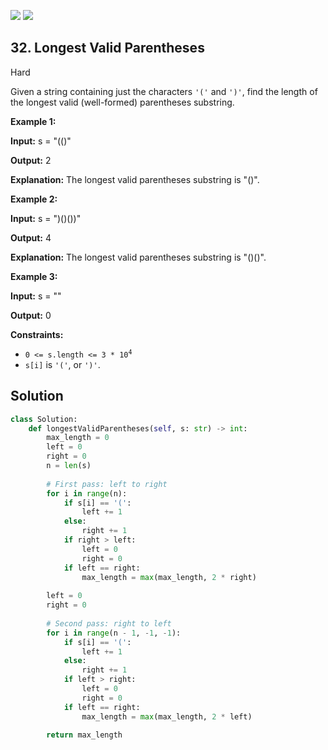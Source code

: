 [![](https://img.shields.io/github/stars/LeetCode-in-Python/LeetCode-in-Python?label=Stars&style=flat-square)](https://github.com/LeetCode-in-Python/LeetCode-in-Python)
[![](https://img.shields.io/github/forks/LeetCode-in-Python/LeetCode-in-Python?label=Fork%20me%20on%20GitHub%20&style=flat-square)](https://github.com/LeetCode-in-Python/LeetCode-in-Python/fork)

## 32\. Longest Valid Parentheses

Hard

Given a string containing just the characters `'('` and `')'`, find the length of the longest valid (well-formed) parentheses substring.

**Example 1:**

**Input:** s = "(()"

**Output:** 2

**Explanation:** The longest valid parentheses substring is "()". 

**Example 2:**

**Input:** s = ")()())"

**Output:** 4

**Explanation:** The longest valid parentheses substring is "()()". 

**Example 3:**

**Input:** s = ""

**Output:** 0 

**Constraints:**

*   <code>0 <= s.length <= 3 * 10<sup>4</sup></code>
*   `s[i]` is `'('`, or `')'`.



## Solution

```python
class Solution:
    def longestValidParentheses(self, s: str) -> int:
        max_length = 0
        left = 0
        right = 0
        n = len(s)
        
        # First pass: left to right
        for i in range(n):
            if s[i] == '(':
                left += 1
            else:
                right += 1
            if right > left:
                left = 0
                right = 0
            if left == right:
                max_length = max(max_length, 2 * right)
        
        left = 0
        right = 0
        
        # Second pass: right to left
        for i in range(n - 1, -1, -1):
            if s[i] == '(':
                left += 1
            else:
                right += 1
            if left > right:
                left = 0
                right = 0
            if left == right:
                max_length = max(max_length, 2 * left)
        
        return max_length
```